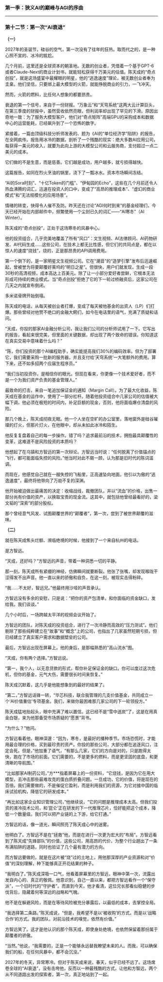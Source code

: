 ### **第一季：狭义AI的巅峰与AGI的序曲**

---


### **第十二节：第一次“AI衰退”**

**（一）**

2027年的圣诞节，硅谷的空气，第一次没有了往年的狂热。取而代之的，是一种心照不宣的、冰冷的尴尬。

几个月前，这里还是全球资本的朝圣地。无数的创业者，凭借着一个基于GPT-6或者Claude-Next的商业计划书，就能轻松获得千万美元的估值。陈天成的“奇点创投”，就是这场盛宴中最耀眼的明星，他的“逃逸速度”理论，被无数创业者奉为圭臬。他们坚信，只要绑上最大模型的火箭，就能挣脱商业的引力，一飞冲天。

然而，火箭的燃料，比任何人想象的都要昂贵。

衰退的第一个信号，来自于一份财报。“万象云”和“天穹系统”这两大云计算巨头，在第三季度的财报中，虽然营收依然亮眼，但利润率却出现了罕见的下滑。原因出奇地一致：为了服务大模型客户，他们对“奇点矩阵”高端GPU的采购成本和数据中心的运营能耗，已经飙升到了一个恐怖的数字。

紧接着，一篇由顶级科技分析师发表的、题为《AI的“单位经济学”陷阱》的报告，在全网疯传。报告用冰冷的数据，剖析了一个残酷的现实：绝大多数AI应用公司，每获得一美元的收入，就要为此向上游的大模型公司和云服务商，支付超过一点二美元的成本。

它们做的不是生意，而是慈善。它们越是成功，用户越多，就亏损得越快。

这篇报告，如同在烈火烹油的锅里，浇下了一瓢冰水。资本市场瞬间冻结。

“AI的Sora时刻”、“十亿Token的门槛”、“伊甸园的Echo”，这些在几个月前还令人热血沸腾的词汇，迅速在投资人的口中，变成了“高昂的推理成本”、“虚幻的商业模式”和“无法规模化的应用场景”。

情绪的转变，快得令人催不及防。昨天还在讨论“AGI何时到来”的基金经理们，今天已经开始在内部邮件中，频繁使用一个尘封已久的词汇——“AI寒冬”（AI Winter）。

陈天成的“奇点创投”，正处于这场寒冬的风暴中心。

他的投资组合，几乎完美地覆盖了所有“风口”：文生视频、AI法律顾问、AI药物研发、AI代码生成……这些公司，在技术上都无比性感，但它们的共同点是，都在以惊人的速度“烧钱”，烧的，正是那昂贵的API调用费用。

第一个倒下的，是一家明星文生视频公司。它在“潮音”的“造梦引擎”发布后迅速崛起，曾被誉为将要颠覆好莱坞的“明日之星”。但很快，用户们就发现，生成一段30秒的高清视频，成本高达上百美元。除了让一小部分爱好者尝鲜，它根本无法形成可持续的商业模式。当“奇点创投”拒绝了它的下一轮过桥融资后，这家公司在几天之内就宣布倒闭。

多米诺骨牌开始倒塌。

陈天成的电话，从每天被创业者打爆，变成了每天被他基金的出资人（LP）们打爆。那些曾经对他赞不绝口的金融大鳄们，如今在电话里的语气，充满了质疑和诘问。

“天成，你投的那家AI金融分析公司，我让我们公司的分析师试用了一下。它写出的报告，看起来很完美，但里面的关键数据，却出现了两个致命的错误。你知道这在真实交易中意味着什么吗？”

“陈，你们投资的那个AI编程助手，确实能提高我们30%的编码效率。但为了部署它，我们需要采购一批新的服务器，并且支付给‘天穹系统’一大笔额外的费用。算下来，还不如多招两个应届生程序员。”

“我们当初投资你，是相信你的眼光。但现在看来，你更像一个技术爱好者，而不是一个为我们资产负责的基金管理人。”

最致命的打击，来自一笔追加保证金的通知（Margin Call）。为了最大化收益，陈天成在基金的运作中，使用了一部分杠杆。随着他投资组合中几家公司的估值被大幅下调，他必须在极短的时间内，补足巨额的现金，否则，他将面临爆仓清盘的风险。

那几个晚上，陈天成彻夜无眠。他一个人坐在空旷的办公室里，落地窗外是硅谷璀璨的灯火，但那片灯火，在他眼中，却从未如此冰冷和陌生。

他反复复盘着自己的每一步操作。错了吗？追求最前沿的技术，拥抱最具颠覆性的变革，这难道不是风险投资的本质吗？

他想起了在乌镇和方智远的第一次辩论。方智远当时说：“任何脱离了价值锚点的飞行，都可能面临失控的风险。”他当时对此不屑一顾，认为那是旧时代的陈词滥调。

而现在，他感觉自己就在一艘失控的飞船里，正高速坠向地面。他引以为傲的“逃逸速度”，最终将他带向了万劫不复的深渊。

他开始被迫做出最痛苦的决定：收缩战线，裁撤团队，并以“流血”的价格，出售一部分尚有价值的资产，以换取宝贵的现金流。这其中，就包括他曾经最看好的，梁文韬的“深索”的部分股权。

那个曾经意气风发、试图颠覆世界的“颠覆者”，第一次，尝到了被世界颠覆的滋味。

**（二）**

就在陈天成焦头烂额、濒临绝境的时候，他接到了一个来自杭州的电话。

是方智远。

“天成，还好吗？”方智远的声音，带着一种洞悉一切的平静。

那一刻，陈天成所有紧绷的神经，仿佛瞬间就要断裂。他张了张嘴，却发现喉咙干涩得发不出声音。他一直以来的骄傲和自负，在这一刻，被现实击得粉碎。

“我……不太好，智远兄。”他最终用沙哑的声音承认。

方智远没有多余的安慰，只是说：“把你的资产包清单，和你面临的资金缺口，发给我。我们谈谈。”

几个小时后，一场跨越太平洋的视频会议开始了。

方智远的团队，对陈天成的投资组合，进行了一次冷静而高效的“压力测试”。他们剔除了那些纯粹建立在“故事”和“概念”上的公司，也指出了几家虽然短期亏损，但已经建立了真实客户需求和数据壁垒的公司。

最后，方智远出现在屏幕上。他的身后，是那幅熟悉的“高山流水”图。

“天成，你有两个选择。”方智远说。

“第一，我个人，以无息贷款的形式，帮你补足保证金的缺口。你可以度过这次危机，但你的基金，元气大伤，需要很长时间来恢复。”

陈天成沉默着，这几乎是他能想象到的最好的结果了。

“第二，”方智远话锋一转，“华芯科技，联合我管理的几支价值基金，共同成立一个‘AI价值重估’专项基金。我们，来做你最困难那几家公司的下一轮领投方。”

陈天成猛地抬起头，眼中充满了难以置信。这已经不是“雪中送炭”了，这是在用真金白银，来为他那备受市场质疑的“愿景”背书。

“为什么？”他问。

方智远看着他，眼神深邃：“因为，寒冬，是最好的播种季节。市场恐慌时，才能用最合理的价格，买到最珍贵的资产。你投的那些公司，大部分都在追逐风口，注定会死。但是，”他加重了语气，“有那么几家，它们的方向是对的，只是跑得太快，跑在了市场的前面。它们需要的，不是更多的燃料，而是更坚固的底盘，和更清晰的导航图。”

“比如那家AI制药公司，”方***指着屏幕上的一份资料，“它烧钱，是因为它在用大模型，去冲击那些最难攻克的蛋白质折叠问题。一旦成功，它的价值，将是现在的百倍。我们需要做的，不是催促它盈利，而是利用我们的资源，为它对接中国的临床试验机构，降低它的研发成本。”

“再比如这家企业知识管理公司，”他继续说，“它的问题是推理成本太高。但我们投资的液冷技术公司，和‘昆仑’正在研发的下一代推理芯片，恰好能把这个成本，降低一个数量级。我们可以把产业链的上下游，给它打通。”

方智远的话，像一道光，瞬间照亮了陈天成心中的迷雾。

他明白了。方智远不是在“拯救”他，而是在进行一次更为宏大的“布局”。方智远看到了陈天成“先锋部队”的价值，这些公司，用高昂的代价，为整个行业趟出了一条布满陷阱的道路，同时也验证了几个最有潜力的方向。

而方智远要做的，就是在这片被“烧”过的土地上，用他那深厚的产业资源和对“价值”的深刻理解，种下能够真正开花结果的种子。

“我明白了。”陈天成深吸一口气，他看着屏幕里的方智远，眼神中第一次，流露出发自内心的、真正的敬佩。他意识到，自己一直以来，都把方智远看作一个“保守派”，一个旧时代的“守护者”。而直到今天，他才看清，这位兄长那看似稳健的步伐背后，隐藏着何等深远的战略和气魄。

他不是在躲避风险，而是在等待风险被充分暴露后，以最低的成本，去掌控全局。

“我选择第二条路。”陈天成说，“但是，我希望不是以‘被收购’的方式，而是以‘战略合作’的方式。我的团队，对前沿技术的嗅觉，依然有价值。”

方智远笑了。这才是他认识的那个陈天成，即使身处绝境，也依然保留着那份属于颠覆者的骄傲。

“当然。”他说，“我需要的，正是一个能够永远替我瞭望未来的人。而我，可以确保我们的船，在任何风暴中，都不会沉没。”

2027年的冬天，异常寒冷。但对于陈天成来说，春天，似乎已经不远了。这场席卷全球的“AI衰退”，没有击垮他，反而以一种最残酷的方式，让他和方智远，两个从不同道路出发的探索者，第一次，真正地站到了一起。
